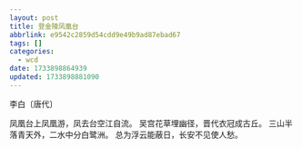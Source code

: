 ```yaml
---
layout: post
title: 登金陵凤凰台
abbrlink: e9542c2859d54cdd9e49b9ad87ebad67
tags: []
categories:
  - wcd
date: 1733898864939
updated: 1733898881090
---
```


李白〔唐代〕

凤凰台上凤凰游，凤去台空江自流。
吴宫花草埋幽径，晋代衣冠成古丘。
三山半落青天外，二水中分白鹭洲。
总为浮云能蔽日，长安不见使人愁。
